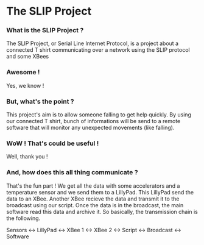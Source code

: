 # The SLIP Project

### What is the SLIP Project ?

The SLIP Project, or Serial Line Internet Protocol, is a project about a connected T shirt communicating over a network using the SLIP protocol and some XBees

### Awesome !

Yes, we know !

### But, what's the point ?

This project's aim is to allow someone falling to get help quickly. By using our connected T shirt, bunch of informations will be send to a remote software that will monitor any unexpected movements (like falling).

### WoW ! That's could be useful !

Well, thank you !

### And, how does this all thing communicate ?

That's the fun part ! We get all the data with some accelerators and a temperature sensor and we send them to a LillyPad. This LillyPad send the data to an XBee. Another XBee recieve the data and transmit it to the broadcast using our script. Once the data is in the broadcast, the main software read this data and archive it. So basically, the transmission chain is the following.

Sensors <-> LillyPad <-> XBee 1 <-> XBee 2 <-> Script <-> Broadcast <-> Software
